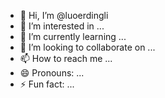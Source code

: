 - 👋 Hi, I’m @luoerdingli
- 👀 I’m interested in ...
- 🌱 I’m currently learning ...
- 💞️ I’m looking to collaborate on ...
- 📫 How to reach me ...
- 😄 Pronouns: ...
- ⚡ Fun fact: ...

<!---
luoerdingli/luoerdingli is a ✨ special ✨ repository because its `README.md` (this file) appears on your GitHub profile.
You can click the Preview link to take a look at your changes.
--->
